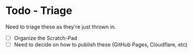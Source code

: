 # Todo - Triage

Need to triage these as they're just thrown in.

- [ ] Organize the Scratch-Pad
- [ ] Need to decide on how to publish these (GitHub Pages, Cloudflare, etc)
